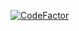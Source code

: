 [![CodeFactor](https://www.codefactor.io/repository/github/simonyansuren/nestjs-boilerplate/badge)](https://www.codefactor.io/repository/github/simonyansuren/nestjs-boilerplate)
